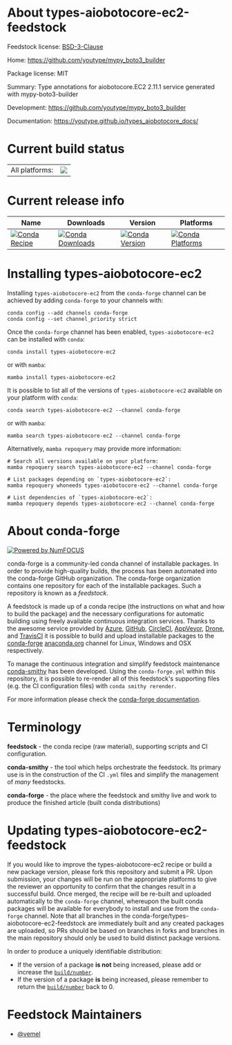 About types-aiobotocore-ec2-feedstock
=====================================

Feedstock license: [BSD-3-Clause](https://github.com/conda-forge/types-aiobotocore-ec2-feedstock/blob/main/LICENSE.txt)

Home: https://github.com/youtype/mypy_boto3_builder

Package license: MIT

Summary: Type annotations for aiobotocore.EC2 2.11.1 service generated with mypy-boto3-builder

Development: https://github.com/youtype/mypy_boto3_builder

Documentation: https://youtype.github.io/types_aiobotocore_docs/

Current build status
====================


<table><tr><td>All platforms:</td>
    <td>
      <a href="https://dev.azure.com/conda-forge/feedstock-builds/_build/latest?definitionId=16775&branchName=main">
        <img src="https://dev.azure.com/conda-forge/feedstock-builds/_apis/build/status/types-aiobotocore-ec2-feedstock?branchName=main">
      </a>
    </td>
  </tr>
</table>

Current release info
====================

| Name | Downloads | Version | Platforms |
| --- | --- | --- | --- |
| [![Conda Recipe](https://img.shields.io/badge/recipe-types--aiobotocore--ec2-green.svg)](https://anaconda.org/conda-forge/types-aiobotocore-ec2) | [![Conda Downloads](https://img.shields.io/conda/dn/conda-forge/types-aiobotocore-ec2.svg)](https://anaconda.org/conda-forge/types-aiobotocore-ec2) | [![Conda Version](https://img.shields.io/conda/vn/conda-forge/types-aiobotocore-ec2.svg)](https://anaconda.org/conda-forge/types-aiobotocore-ec2) | [![Conda Platforms](https://img.shields.io/conda/pn/conda-forge/types-aiobotocore-ec2.svg)](https://anaconda.org/conda-forge/types-aiobotocore-ec2) |

Installing types-aiobotocore-ec2
================================

Installing `types-aiobotocore-ec2` from the `conda-forge` channel can be achieved by adding `conda-forge` to your channels with:

```
conda config --add channels conda-forge
conda config --set channel_priority strict
```

Once the `conda-forge` channel has been enabled, `types-aiobotocore-ec2` can be installed with `conda`:

```
conda install types-aiobotocore-ec2
```

or with `mamba`:

```
mamba install types-aiobotocore-ec2
```

It is possible to list all of the versions of `types-aiobotocore-ec2` available on your platform with `conda`:

```
conda search types-aiobotocore-ec2 --channel conda-forge
```

or with `mamba`:

```
mamba search types-aiobotocore-ec2 --channel conda-forge
```

Alternatively, `mamba repoquery` may provide more information:

```
# Search all versions available on your platform:
mamba repoquery search types-aiobotocore-ec2 --channel conda-forge

# List packages depending on `types-aiobotocore-ec2`:
mamba repoquery whoneeds types-aiobotocore-ec2 --channel conda-forge

# List dependencies of `types-aiobotocore-ec2`:
mamba repoquery depends types-aiobotocore-ec2 --channel conda-forge
```


About conda-forge
=================

[![Powered by
NumFOCUS](https://img.shields.io/badge/powered%20by-NumFOCUS-orange.svg?style=flat&colorA=E1523D&colorB=007D8A)](https://numfocus.org)

conda-forge is a community-led conda channel of installable packages.
In order to provide high-quality builds, the process has been automated into the
conda-forge GitHub organization. The conda-forge organization contains one repository
for each of the installable packages. Such a repository is known as a *feedstock*.

A feedstock is made up of a conda recipe (the instructions on what and how to build
the package) and the necessary configurations for automatic building using freely
available continuous integration services. Thanks to the awesome service provided by
[Azure](https://azure.microsoft.com/en-us/services/devops/), [GitHub](https://github.com/),
[CircleCI](https://circleci.com/), [AppVeyor](https://www.appveyor.com/),
[Drone](https://cloud.drone.io/welcome), and [TravisCI](https://travis-ci.com/)
it is possible to build and upload installable packages to the
[conda-forge](https://anaconda.org/conda-forge) [anaconda.org](https://anaconda.org/)
channel for Linux, Windows and OSX respectively.

To manage the continuous integration and simplify feedstock maintenance
[conda-smithy](https://github.com/conda-forge/conda-smithy) has been developed.
Using the ``conda-forge.yml`` within this repository, it is possible to re-render all of
this feedstock's supporting files (e.g. the CI configuration files) with ``conda smithy rerender``.

For more information please check the [conda-forge documentation](https://conda-forge.org/docs/).

Terminology
===========

**feedstock** - the conda recipe (raw material), supporting scripts and CI configuration.

**conda-smithy** - the tool which helps orchestrate the feedstock.
                   Its primary use is in the construction of the CI ``.yml`` files
                   and simplify the management of *many* feedstocks.

**conda-forge** - the place where the feedstock and smithy live and work to
                  produce the finished article (built conda distributions)


Updating types-aiobotocore-ec2-feedstock
========================================

If you would like to improve the types-aiobotocore-ec2 recipe or build a new
package version, please fork this repository and submit a PR. Upon submission,
your changes will be run on the appropriate platforms to give the reviewer an
opportunity to confirm that the changes result in a successful build. Once
merged, the recipe will be re-built and uploaded automatically to the
`conda-forge` channel, whereupon the built conda packages will be available for
everybody to install and use from the `conda-forge` channel.
Note that all branches in the conda-forge/types-aiobotocore-ec2-feedstock are
immediately built and any created packages are uploaded, so PRs should be based
on branches in forks and branches in the main repository should only be used to
build distinct package versions.

In order to produce a uniquely identifiable distribution:
 * If the version of a package **is not** being increased, please add or increase
   the [``build/number``](https://docs.conda.io/projects/conda-build/en/latest/resources/define-metadata.html#build-number-and-string).
 * If the version of a package **is** being increased, please remember to return
   the [``build/number``](https://docs.conda.io/projects/conda-build/en/latest/resources/define-metadata.html#build-number-and-string)
   back to 0.

Feedstock Maintainers
=====================

* [@vemel](https://github.com/vemel/)

